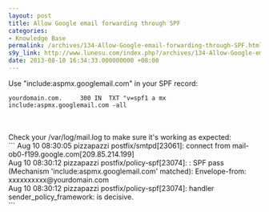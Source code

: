 ```yaml
---
layout: post
title: Allow Google email forwarding through SPF
categories:
- Knowledge Base
permalink: /archives/134-Allow-Google-email-forwarding-through-SPF.html
s9y_link: http://www.lunesu.com/index.php?/archives/134-Allow-Google-email-forwarding-through-SPF.html
date: 2013-08-10 16:34:33.000000000 +08:00
---
```

Use "include:aspmx.googlemail.com" in your SPF record:<br />
```
yourdomain.com.		300	IN	TXT	"v=spf1 a mx  include:aspmx.googlemail.com -all
```
<br />
<br />
Check your /var/log/mail.log to make sure it's working as expected:<br />
```
Aug 10 08:30:05 pizzapazzi postfix/smtpd[23061]: connect from mail-ob0-f199.google.com[209.85.214.199]<br />
Aug 10 08:30:12 pizzapazzi postfix/policy-spf[23074]: : SPF pass (Mechanism 'include:aspmx.googlemail.com' matched): Envelope-from: xxxxxxxxxx@yourdomain.com<br />
Aug 10 08:30:12 pizzapazzi postfix/policy-spf[23074]: handler sender_policy_framework: is decisive.<br />
```
